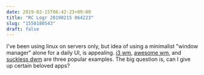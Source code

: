 ```yaml
---
date: 2019-02-15T06:42:23+09:00
title: "RC Logr 20190215 064223"
slug: "1550180543"
draft: false
---
```


I've been using linux on servers only, but idea of using a minimalist "window manager" alone for a daily UI, is appealing. [i3 wm](https://i3wm.org/), [awesome wm](https://awesomewm.org/), and [suckless dwm](https://dwm.suckless.org/) are three popular examples. The big question is, can I give up certain beloved apps?
